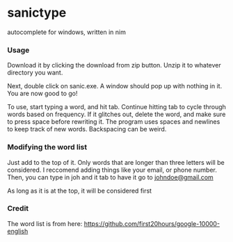 # sanictype

autocomplete for windows, written in nim

### Usage
Download it by clicking the download from zip button. Unzip it to whatever directory you want.

Next, double click on sanic.exe. A window should pop up with nothing in it. You are now good to go!

To use, start typing a word, and hit tab. Continue hitting tab to cycle through words based on frequency. If it glitches out, delete the word, and make sure to press space before rewriting it. The program uses spaces and newlines to keep track of new words. Backspacing can be weird.
### Modifying the word list
Just add to the top of it. Only words that are longer than three letters will be considered. I reccomend adding things like your email, or phone number. Then, you can type in joh and it tab to have it go to johndoe@gmail.com

As long as it is at the top, it will be considered first


### Credit
The word list is from here: https://github.com/first20hours/google-10000-english
